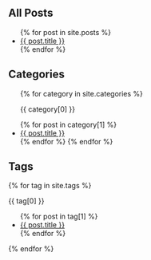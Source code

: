 ## All Posts
 <ul>
   {% for post in site.posts %}
     <li>
       <a href="{{ post.url }}">{{ post.title }}</a>
     </li>
   {% endfor %}
 </ul>

 ## Categories 
 <ul>
 {% for category in site.categories %}
   <p>{{ category[0] }}</p>
     {% for post in category[1] %}
       <li><a href="{{ post.url }}">{{ post.title }}</a></li>
     {% endfor %}
 {% endfor %}
</ul>

 ## Tags 
 {% for tag in site.tags %}
   <p>{{ tag[0] }}</p>
   <ul>
     {% for post in tag[1] %}
       <li><a href="{{ post.url }}">{{ post.title }}</a></li>
     {% endfor %}
   </ul>
 {% endfor %}
